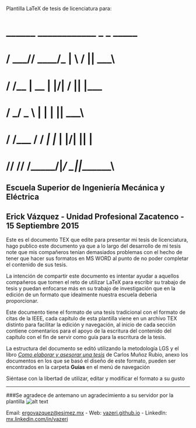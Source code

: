 Plantilla LaTeX de tesis de licenciatura para: 
#        ______ ____________  _    _  _____
#       /  ___//  ____/\_   \| \  / ||  ___\
#      /  /__  |  \__   | |\/|  \/  ||  |___
#     /  ___/  \___  \  | |  |      ||   ___\
#    /  /___  ____/  / _| |_ | |\/| ||  |____
#   /______/ /______/ /_____/|_/  \_||_______\   
 Escuela Superior de Ingeniería Mecánica y Eléctrica 
 -----------------------------------------------------------------------------
   Erick Vázquez  - Unidad Profesional Zacatenco - 15 Septiembre 2015
 -----------------------------------------------------------------------------
Este es el documento TEX que edite para presentar mi tesis de licenciatura, 
hago publico este documento ya que a lo largo del desarrollo de mi tesis note
que mis compañeros tenían demasiados problemas con el hecho de tener que hacer 
sus formatos en MS WORD al punto de no poder completar el contenido de sus tesis.

La intención de compartir este documento es intentar ayudar a aquellos compañeros 
que tomen el reto de utilizar LaTeX para escribir su trabajo de tesis y puedan 
enfocarse más en su trabajo de investigación que en la edición de un formato que 
idealmente nuestra escuela debería proporcionar.

Este documento tiene el formato de una tesis tradicional con el formato de citas 
de la IEEE, cada capítulo de esta plantilla viene en un archivo TEX distinto para 
facilitar la edición y navegación, al inicio de cada sección contiene comentarios
para el apoyo de la escritura del contenido del capítulo con el fin de servir 
como guía para la escritura de la tesis.

La estructura del documento se editó utilizando la metodología LGS y el libro 
[_Como elaborar y asesorar una tesis_](http://mx.casadellibro.com/libro-como-elaborar-y-asesorar-una-investigacion-de-tesis-2-ed/9786073204569/1836869) de Carlos Muñoz Rubio, 
anexo los documentos en los que se basó el diseño de este formato, 
pueden ser encontrados en la carpeta **Guías** en el menú de navegación
 
Siéntase con la libertad de utilizar, editar y modificar el formato a su gusto  

---
###Se agradece de antemano un agradecimiento a su servidor por la plantilla ![alt text](https://github.com/vazeri/Tesis-Licenciatura/blob/master/Tesis/Imagenes/suerte.png "¡Suerte!")

Email: <a href="ergovazquez@esimez.mx">ergovazquez@esimez.mx</a> -  Web: [vazeri.github.io](https://vazeri.github.io)  -  LinkedIn: [mx.linkedin.com/in/vazeri](https://mx.linkedin.com/in/vazeri)  


